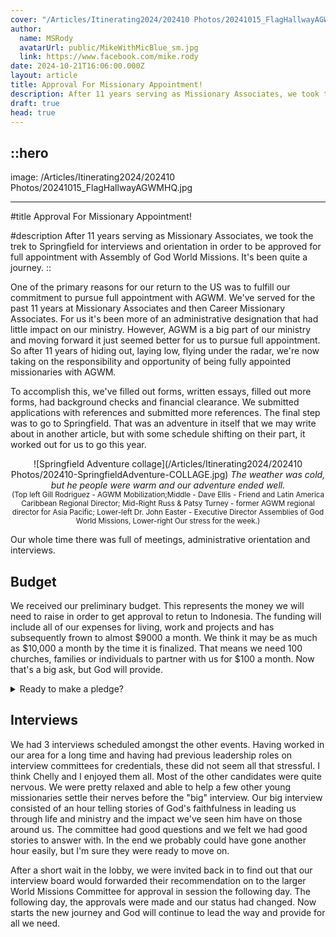```yaml
---
cover: "/Articles/Itinerating2024/202410 Photos/20241015_FlagHallwayAGWMHQ.jpg"
author:
  name: MSRody
  avatarUrl: public/MikeWithMicBlue_sm.jpg
  link: https://www.facebook.com/mike.rody
date: 2024-10-21T16:06:00.000Z
layout: article
title: Approval For Missionary Appointment!
description: After 11 years serving as Missionary Associates, we took the treck to Springfield for interviews and orientation in order to be approved for full appointment with Assembly of God World Missions. It's been quite a journey.
draft: true
head: true
---
```


::hero
---
image: /Articles/Itinerating2024/202410 Photos/20241015_FlagHallwayAGWMHQ.jpg

---

#title
Approval For Missionary Appointment!

#description
After 11 years serving as Missionary Associates, we took the trek to Springfield for interviews and orientation in order to be approved for full appointment with Assembly of God World Missions. It's been quite a journey.
::

One of the primary reasons for our return to the US was to fulfill our commitment to pursue full appointment with AGWM. We've served for the past 11 years at Missionary Associates and then Career Missionary Associates. For us it's been more of an administrative designation that had little impact on our ministry. However, AGWM is a big part of our ministry and moving forward it just seemed better for us to pursue full appointment. So after 11 years of hiding out, laying low, flying under the radar, we're now taking on the responsibility and opportunity of being fully appointed missionaries with AGWM.

To accomplish this, we've filled out forms, written essays, filled out more forms, had background checks and financial clearance. We submitted applications with references and submitted more references. The final step was to go to Springfield. That was an adventure in itself that we may write about in another article, but with some schedule shifting on their part, it worked out for us to go this year.

<center>

![Springfield Adventure collage](/Articles/Itinerating2024/202410 Photos/202410-SpringfieldAdventure-COLLAGE.jpg)
_The weather was cold, but he people were warm and our adventure ended well._  
<small>(Top left Gill Rodriguez - AGWM Mobilization;Middle - Dave Ellis - Friend and Latin America Caribbean Regional Director; Mid-Right Russ & Patsy Turney - former AGWM regional director for Asia Pacific; Lower-left Dr. John Easter - Executive Director
Assemblies of God World Missions, Lower-right Our stress for the week.)</small>

</center>

Our whole time there was full of meetings, administrative orientation and interviews.

## Budget

We received our preliminary budget. This represents the money we will need to raise in order to get approval to retun to Indonesia. The funding will include all of our expenses for living, work and projects and has subsequently frown to almost $9000 a month. We think it may be as much as $10,000 a month by the time it is finalized. That means we need 100 churches, families or individuals to partner with us for $100 a month. Now that's a big ask, but God will provide.

<details>
<summary>Ready to make a pledge?</summary>

#### You can follow this [link](https://commitment.agwm.org/?AcctNo=2512630) to our [online pledge form](https://commitment.agwm.org/?AcctNo=2512630).

</details>

## Interviews

We had 3 interviews scheduled amongst the other events. Having worked in our area for a long time and having had previous leadership roles on interview committees for credentials, these did not seem all that stressful. I think Chelly and I enjoyed them all. Most of the other candidates were quite nervous. We were pretty relaxed and able to help a few other young missionaries settle their nerves before the "big" interview. Our big interview consisted of an hour telling stories of God's faithfulness in leading us through life and ministry and the impact we've seen him have on those around us. The committee had good questions and we felt we had good stories to answer with. In the end we probably could have gone another hour easily, but I'm sure they were ready to move on.

After a short wait in the lobby, we were invited back in to find out that our interview board would forwarded their recommendation on to the larger World Missions Committee for approval in session the following day. The following day, the approvals were made and our status had changed. Now starts the new journey and God will continue to lead the way and provide for all we need.
